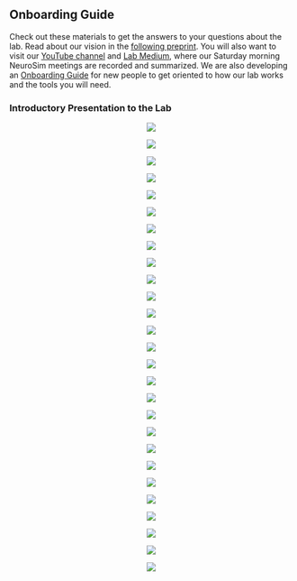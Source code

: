## Onboarding Guide
Check out these materials to get the answers to your questions about the lab. Read about our vision in the [following preprint](https://osf.io/preprints/metaarxiv/4k3z6/). You will also want to visit our [YouTube channel](https://www.youtube.com/channel/UCwnHU8Gntm3aHra1uBjIwzQ) and [Lab Medium](https://medium.com/orel-group/), where our Saturday morning NeuroSim meetings are recorded and summarized. We are also developing an [Onboarding Guide](https://github.com/OREL-group/Onboarding/blob/main/Onboarding-Guide.md) for new people to get oriented to how our lab works and the tools you will need.

### Introductory Presentation to the Lab
<P align="center">
  <IMG SRC = "https://github.com/OREL-group/Onboarding/blob/main/Media%20Assets/Slide1.png">
    </P>
<P align="center">
  <IMG SRC = "https://github.com/OREL-group/Onboarding/blob/main/Media%20Assets/Slide2.png">
    </P>
<P align="center">
  <IMG SRC = "https://github.com/OREL-group/Onboarding/blob/main/Media%20Assets/Slide3.png">
    </P>
<P align="center">
  <IMG SRC = "https://github.com/OREL-group/Onboarding/blob/main/Media%20Assets/Slide4.png">
    </P>
<P align="center">
  <IMG SRC = "https://github.com/OREL-group/Onboarding/blob/main/Media%20Assets/Slide5.png">
    </P>
<P align="center">
  <IMG SRC = "https://github.com/OREL-group/Onboarding/blob/main/Media%20Assets/Slide6.png">
    </P>
<P align="center">
  <IMG SRC = "https://github.com/OREL-group/Onboarding/blob/main/Media%20Assets/Slide7.png">
    </P>
<P align="center">
  <IMG SRC = "https://github.com/OREL-group/Onboarding/blob/main/Media%20Assets/Slide8.png">
    </P>
<P align="center">
  <IMG SRC = "https://github.com/OREL-group/Onboarding/blob/main/Media%20Assets/Slide9.png">
    </P>
<P align="center">
  <IMG SRC = "https://github.com/OREL-group/Onboarding/blob/main/Media%20Assets/Slide10.png">
    </P>
<P align="center">
  <IMG SRC = "https://github.com/OREL-group/Onboarding/blob/main/Media%20Assets/Slide11.png">
    </P>
<P align="center">
  <IMG SRC = "https://github.com/OREL-group/Onboarding/blob/main/Media%20Assets/Slide12.png">
    </P>
<P align="center">
  <IMG SRC = "https://github.com/OREL-group/Onboarding/blob/main/Media%20Assets/Slide13.png">
    </P>
<P align="center">
  <IMG SRC = "https://github.com/OREL-group/Onboarding/blob/main/Media%20Assets/Slide14.png">
    </P>
<P align="center">
  <IMG SRC = "https://github.com/OREL-group/Onboarding/blob/main/Media%20Assets/Slide15.png">
    </P>
<P align="center">
  <IMG SRC = "https://github.com/OREL-group/Onboarding/blob/main/Media%20Assets/Slide16.png">
    </P>
<P align="center">
  <IMG SRC = "https://github.com/OREL-group/Onboarding/blob/main/Media%20Assets/Slide17.png">
    </P>
<P align="center">
  <IMG SRC = "https://github.com/OREL-group/Onboarding/blob/main/Media%20Assets/Slide18.png">
    </P>
<P align="center">
  <IMG SRC = "https://github.com/OREL-group/Onboarding/blob/main/Media%20Assets/Slide19.png">
    </P>
<P align="center">
  <IMG SRC = "https://github.com/OREL-group/Onboarding/blob/main/Media%20Assets/Slide20.png">
    </P>
<P align="center">
  <IMG SRC = "https://github.com/OREL-group/Onboarding/blob/main/Media%20Assets/Slide21.png">
    </P>
<P align="center">
  <IMG SRC = "https://github.com/OREL-group/Onboarding/blob/main/Media%20Assets/Slide22.png">
    </P>
<P align="center">
  <IMG SRC = "https://github.com/OREL-group/Onboarding/blob/main/Media%20Assets/Slide23.png">
    </P>
<P align="center">
  <IMG SRC = "https://github.com/OREL-group/Onboarding/blob/main/Media%20Assets/Slide24.png">
    </P>
<P align="center">
  <IMG SRC = "https://github.com/OREL-group/Onboarding/blob/main/Media%20Assets/Slide25.png">
    </P>
<P align="center">
  <IMG SRC = "https://github.com/OREL-group/Onboarding/blob/main/Media%20Assets/Slide26.png">
    </P>
<P align="center">
  <IMG SRC = "https://github.com/OREL-group/Onboarding/blob/main/Media%20Assets/Slide27.png">
    </P>
